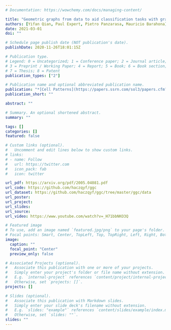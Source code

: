 ```yaml
---
# Documentation: https://wowchemy.com/docs/managing-content/

title: "Geometric graphs from data to aid classification tasks with graph convolutional networks"
authors: [Yifan Qian, Paul Expert, Pietro Panzarasa, Mauricio Barahona]
date: 2021-03-01
doi: ""

# Schedule page publish date (NOT publication's date).
publishDate: 2020-11-26T18:01:15Z

# Publication type.
# Legend: 0 = Uncategorized; 1 = Conference paper; 2 = Journal article;
# 3 = Preprint / Working Paper; 4 = Report; 5 = Book; 6 = Book section;
# 7 = Thesis; 8 = Patent
publication_types: ["2"]

# Publication name and optional abbreviated publication name.
publication: "*[Cell Patterns](https://papers.ssrn.com/sol3/papers.cfm?abstract_id=3713501)*"
publication_short: ""

abstract: ""

# Summary. An optional shortened abstract.
summary: ""

tags: []
categories: []
featured: false

# Custom links (optional).
#   Uncomment and edit lines below to show custom links.
# links:
# - name: Follow
#   url: https://twitter.com
#   icon_pack: fab
#   icon: twitter

url_pdf: https://arxiv.org/pdf/2005.04081.pdf
url_code: https://github.com/haczqyf/ggc
url_dataset: https://github.com/haczqyf/ggc/tree/master/ggc/data
url_poster:
url_project:
url_slides:
url_source:
url_video: https://www.youtube.com/watch?v=_H71bbNKO3Q

# Featured image
# To use, add an image named `featured.jpg/png` to your page's folder. 
# Focal points: Smart, Center, TopLeft, Top, TopRight, Left, Right, BottomLeft, Bottom, BottomRight.
image:
  caption: ""
  focal_point: "Center"
  preview_only: false

# Associated Projects (optional).
#   Associate this publication with one or more of your projects.
#   Simply enter your project's folder or file name without extension.
#   E.g. `internal-project` references `content/project/internal-project/index.md`.
#   Otherwise, set `projects: []`.
projects: []

# Slides (optional).
#   Associate this publication with Markdown slides.
#   Simply enter your slide deck's filename without extension.
#   E.g. `slides: "example"` references `content/slides/example/index.md`.
#   Otherwise, set `slides: ""`.
slides: ""
---
```

